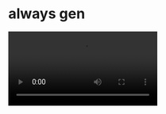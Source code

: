 # always gen

<video src="https://raw.githubusercontent.com/dropalways/always-gen/main/resources/alwaysgen.mp4" >


